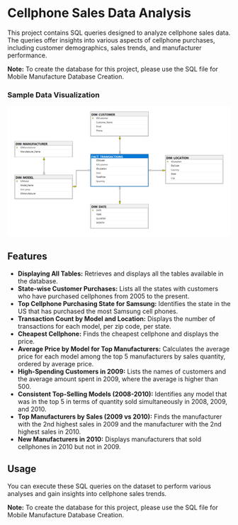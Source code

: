 # Cellphone Sales Data Analysis

This project contains SQL queries designed to analyze cellphone sales data. The queries offer insights into various aspects of cellphone purchases, including customer demographics, sales trends, and manufacturer performance.

**Note:** To create the database for this project, please use the SQL file for Mobile Manufacture Database Creation.

### Sample Data Visualization
![Example Image](IMAGES/SS.png)

## Features

- **Displaying All Tables:** Retrieves and displays all the tables available in the database.
- **State-wise Customer Purchases:** Lists all the states with customers who have purchased cellphones from 2005 to the present.
- **Top Cellphone Purchasing State for Samsung:** Identifies the state in the US that has purchased the most Samsung cell phones.
- **Transaction Count by Model and Location:** Displays the number of transactions for each model, per zip code, per state.
- **Cheapest Cellphone:** Finds the cheapest cellphone and displays the price.
- **Average Price by Model for Top Manufacturers:** Calculates the average price for each model among the top 5 manufacturers by sales quantity, ordered by average price.
- **High-Spending Customers in 2009:** Lists the names of customers and the average amount spent in 2009, where the average is higher than 500.
- **Consistent Top-Selling Models (2008-2010):** Identifies any model that was in the top 5 in terms of quantity sold simultaneously in 2008, 2009, and 2010.
- **Top Manufacturers by Sales (2009 vs 2010):** Finds the manufacturer with the 2nd highest sales in 2009 and the manufacturer with the 2nd highest sales in 2010.
- **New Manufacturers in 2010:** Displays manufacturers that sold cellphones in 2010 but not in 2009.

## Usage

You can execute these SQL queries on the dataset to perform various analyses and gain insights into cellphone sales trends.

**Note:** To create the database for this project, please use the SQL file for Mobile Manufacture Database Creation.
